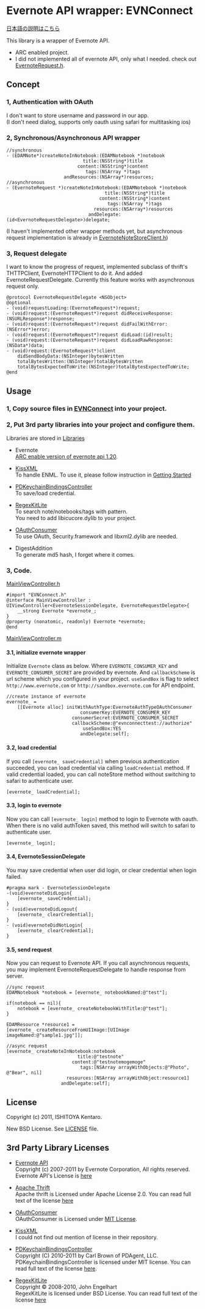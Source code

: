 Evernote API wrapper: EVNConnect
==================================
[日本語の説明はこちら](http://d.hatena.ne.jp/kent013/20120206/1328503033)

This library is a wrapper of Evernote API.  
* ARC enabled project.  
* I did not implemented all of evernote API, only what I needed.
check out [EvernoteRequest.h](https://github.com/kent013/EVNConnect/blob/master/EVNConnect/EVNConnect/EvernoteRequest.h). 

Concept
----------------------------------------------
### 1, Authentication with OAuth  
I don't want to store username and password in our app.  
(I don't need dialog, supports only oauth using safari for multitasking ios)

### 2, Synchronous/Asynchronous API wrapper  
    //synchronous
    - (EDAMNote*)createNoteInNotebook:(EDAMNotebook *)notebook
                                title:(NSString*)title 
                              content:(NSString*)content
                                 tags:(NSArray *)tags
                         andResources:(NSArray*)resources;
    //asynchronous
    - (EvernoteRequest *)createNoteInNotebook:(EDAMNotebook *)notebook 
                                        title:(NSString*)title
                                      content:(NSString*)content
                                         tags:(NSArray *)tags
                                    resources:(NSArray*)resources
                                  andDelegate:(id<EvernoteRequestDelegate>)delegate;
                                  
(I haven't implemented other wrapper methods yet, but asynchronous request implementation is already in [EvernoteNoteStoreClient.h](https://github.com/kent013/EVNConnect/blob/master/EVNConnect/EVNConnect/EvernoteNoteStoreClient.h)) 

### 3, Request delegate  
I want to know the progress of request, implemented subclass of thrift's THTTPClient, EvernoteHTTPClient to do it. And added EvernoteRequestDelegate. Currently this feature works with asynchronous request only. 

    @protocol EvernoteRequestDelegate <NSObject>
    @optional
    - (void)requestLoading:(EvernoteRequest*)request;
    - (void)request:(EvernoteRequest*)request didReceiveResponse:(NSURLResponse*)response;
    - (void)request:(EvernoteRequest*)request didFailWithError:(NSError*)error;
    - (void)request:(EvernoteRequest*)request didLoad:(id)result;
    - (void)request:(EvernoteRequest*)request didLoadRawResponse:(NSData*)data;
    - (void)request:(EvernoteRequest*)client 
        didSendBodyData:(NSInteger)bytesWritten
        totalBytesWritten:(NSInteger)totalBytesWritten 
        totalBytesExpectedToWrite:(NSInteger)totalBytesExpectedToWrite;
    @end


Usage
---------------------------------
### 1, Copy source files in [EVNConnect](https://github.com/kent013/EVNConnect/tree/master/EVNConnect/EVNConnect) into your project.


### 2, Put 3rd party libraries into your project and configure them.
Libraries are stored in [Libraries](https://github.com/kent013/EVNConnect/tree/master/Libraries)

 * Evernote  
[ARC enable version of evernote api 1.20](http://stackoverflow.com/questions/8684039/evernote-cocoa-sdk-not-compiling-for-ios5). 

 * [KissXML](https://github.com/ddeville/KissXML)  
To handle ENML. To use it, please follow instruction in [Getting Started](https://github.com/robbiehanson/KissXML/wiki/GettingStarted)
   
 * [PDKeychainBindingsController](https://github.com/carlbrown/PDKeychainBindingsController)  
To save/load credential.
 
 * [RegexKitLite](http://regexkit.sourceforge.net/RegexKitLite/)  
To search note/notebooks/tags with pattern.   
You need to add libicucore.dylib to your project.

 * [OAuthConsumer](https://github.com/jdg/oauthconsumer)  
To use OAuth, Security.framework and libxml2.dylib are needed.

 * DigestAddition  
To generate md5 hash, I forget where it comes. 


### 3, Code.  

[MainViewController.h](https://github.com/kent013/EVNConnect/blob/master/EVNConnect/MainViewController.h)

    #import "EVNConnect.h"
    @interface MainViewController : UIViewController<EvernoteSessionDelegate, EvernoteRequestDelegate>{
        __strong Evernote *evernote_;
    }
    @property (nonatomic, readonly) Evernote *evernote; 
    @end

[MainViewController.m](https://github.com/kent013/EVNConnect/blob/master/EVNConnect/MainViewController.m)

#### 3.1, initialize evernote wrapper
Initialize `Evernote` class as below. Where `EVERNOTE_CONSUMER_KEY` and `EVERNOTE_CONSUMER_SECRET` are provided by evernote. And `callbackScheme` is url scheme which you configured in your project. `useSandBox` is flag to select `http://www.evernote.com` or `http://sandbox.evernote.com` for API endpoint.

    //create instance of evernote
    evernote_ =
        [[Evernote alloc] initWithAuthType:EvernoteAuthTypeOAuthConsumer
                               consumerKey:EVERNOTE_CONSUMER_KEY
                            consumerSecret:EVERNOTE_CONSUMER_SECRET
                            callbackScheme:@"evnconnecttest://authorize"
                                useSandBox:YES
                               andDelegate:self];

#### 3.2, load credential
If you call `[evernote_ saveCredential]` when previous authentication succeeded, you can load credential via calling `loadCredential` method. If valid credential loaded, you can call noteStore method without switching to safari to authenticate user. 

    [evernote_ loadCredential];

#### 3.3, login to evernote
Now you can call `[evernote_ login]` method to login to Evernote with oauth. When there is no valid authToken saved, this method will switch to safari to authenticate user. 

    [evernote_ login];

#### 3.4, EvernoteSessionDelegate
You may save credential when user did login, or clear credential when login failed. 

    #pragma mark - EvernoteSessionDelegate
    -(void)evernoteDidLogin{
        [evernote_ saveCredential];
    }
    - (void)evernoteDidLogout{
        [evernote_ clearCredential];
    }
    - (void)evernoteDidNotLogin{
        [evernote_ clearCredential];
    }

#### 3.5, send request 
Now you can request to Evernote API. If you call asynchronous requests, you may implement EvernoteRequestDelegate to handle response from server.

    //sync request
    EDAMNotebook *notebook = [evernote_ notebookNamed:@"test"];

    if(notebook == nil){
        notebook = [evernote_ createNotebookWithTitle:@"test"];
    }
    
    EDAMResource *resource1 = 
    [evernote_ createResourceFromUIImage:[UIImage imageNamed:@"sample1.jpg"]];
    
    //async request
    [evernote_ createNoteInNotebook:notebook 
                              title:@"testnote" 
                            content:@"testnotemogemoge" 
                               tags:[NSArray arrayWithObjects:@"Photo", @"Bear", nil]
                          resources:[NSArray arrayWithObject:resource1]
                        andDelegate:self];


License
-------------------------------------
Copyright (c) 2011, ISHITOYA Kentaro. 

New BSD License. See [LICENSE](https://github.com/kent013/EVNConnect/blob/master/LICENSE) file. 

3rd Party Library Licenses
------------------------------------
 * [Evernote API](http://www.evernote.com/about/developer/api/)  
Copyright (c) 2007-2011 by Evernote Corporation, All rights reserved.  
Evernote API's License is [here](https://github.com/kent013/EVNConnect/blob/master/Libraries/Evernote/evernote/LICENSE.txt)
 
 * [Apache Thrift](http://thrift.apache.org/)  
Apache thrift is Licensed under Apache License 2.0. You can read full text of the license [here](https://github.com/kent013/EVNConnect/blob/master/Libraries/Evernote/thrift/APACHE-LICENSE-2.0.txt)  

 * [OAuthConsumer](http://code.google.com/p/oauthconsumer/)  
OAuthConsumer is Licensed under [MIT License](http://www.opensource.org/licenses/mit-license.php).

 * [KissXML](https://github.com/ddeville/KissXML)  
I could not find out mention of license in their repository. 
   
 * [PDKeychainBindingsController](https://github.com/carlbrown/PDKeychainBindingsController)  
Copyright (C) 2010-2011 by Carl Brown of PDAgent, LLC.  
PDKeychainBindingsController is licensed under MIT license. You can read full text of the license [here](https://github.com/carlbrown/PDKeychainBindingsController/blob/master/LICENSE).
 
 * [RegexKitLite](http://regexkit.sourceforge.net/RegexKitLite/)  
Copyright © 2008-2010, John Engelhart  
RegexKitLite is licensed under BSD License. You can read full text of the license [here](http://regexkit.sourceforge.net/RegexKitLite/#LicenseInformation)